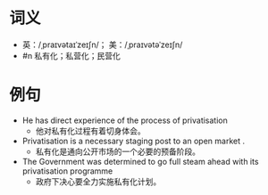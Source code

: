 # 词义
- 英：/ˌpraɪvətaɪˈzeɪʃn/； 美：/ˌpraɪvətəˈzeɪʃn/
- #n 私有化；私营化；民营化
# 例句
- He has direct experience of the process of privatisation
	- 他对私有化过程有着切身体会。
- Privatisation is a necessary staging post to an open market .
	- 私有化是通向公开市场的一个必要的预备阶段。
- The Government was determined to go full steam ahead with its privatisation programme
	- 政府下决心要全力实施私有化计划。
